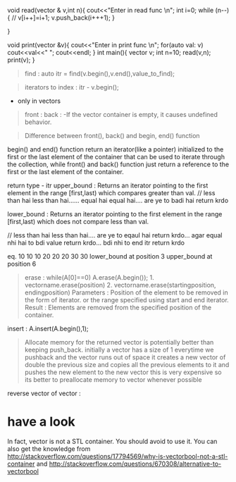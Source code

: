 void read(vector<int> & v,int n){
    cout<<"Enter in read func \n";
    int i=0;
    while (n--)
    {
        // v[i++]=i+1;
        v.push_back(i+++1);
    }
    
}

void print(vector<int> &v){
    cout<<"Enter in print func \n";
    for(auto val: v) cout<<val<<" ";
    cout<<endl;
}
int main(){
    vector<int> v;
    int n=10;
    read(v,n);
    print(v);
}


>find :
    auto itr = find(v.begin(),v.end(),value_to_find);


>iterators to index :
    itr - v.begin();
- only in vectors

>front :
>back :
-If the vector container is empty, it causes undefined behavior. 

>Difference between front(), back() and begin, end() function

begin() and end() function return an iterator(like a pointer) initialized to the first or the last element of the container that can be used to iterate through the collection, while front() and back() function just return a reference to the first or the last element of the container.

return type - itr
upper_bound :
Returns an iterator pointing to the first element in the range [first,last) which compares greater than val.
// less than hai less than hai...... equal hai equal hai.... are ye to badi hai return krdo


lower_bound :
Returns an iterator pointing to the first element in the range [first,last) which does not compare less than val.

// less than hai less than hai.... are ye to eqaul hai return krdo... agar equal nhi hai to bdi value return krdo... bdi nhi to end itr return krdo

eq.
10 10 10 20 20 20 30 30
lower_bound at position 3
upper_bound at position 6


>erase : 
    while(A[0]==0) A.erase(A.begin());
    1. vectorname.erase(position)
    2. vectorname.erase(startingposition, endingposition)
    Parameters :
    Position of the element to be removed in the form of iterator.
    or the range specified using start and end iterator.
    Result :
    Elements are removed from the specified
    position of the container.

insert :
A.insert(A.begin(),1);

> Allocate memory for the returned vector is potentially better than keeping push_back.
 initially a vector has a size of 1 everytime we pushback and the vector runs out of space it creates a new vector of double the previous size and copies all the previous elements to it and pushes the new element to the new vector this is very expensive so its better to preallocate memory to vector whenever possible

reverse vector of vector :

# have a look
In fact, vector<bool> is not a STL container. You should avoid to use it. You can also get the knowledge from http://stackoverflow.com/questions/17794569/why-is-vectorbool-not-a-stl-container and http://stackoverflow.com/questions/670308/alternative-to-vectorbool
 




